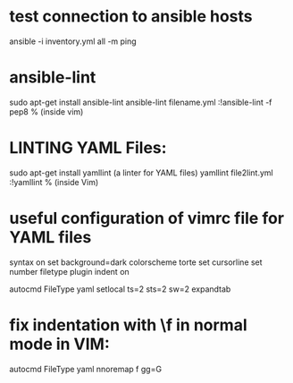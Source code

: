 # test connection to ansible hosts 
ansible -i inventory.yml all -m ping

# ansible-lint
sudo apt-get install ansible-lint
ansible-lint filename.yml
:!ansible-lint -f pep8 % (inside vim)

# LINTING YAML Files:
sudo apt-get install yamllint (a linter for YAML files)
yamllint file2lint.yml
:!yamllint % (inside Vim)

# useful configuration of vimrc file for YAML files

syntax on
set background=dark
colorscheme torte
set cursorline
set number
filetype plugin indent on

autocmd FileType yaml setlocal ts=2 sts=2 sw=2 expandtab
# fix indentation with \f in normal mode in VIM:
autocmd FileType yaml nnoremap <leader>f gg=G


